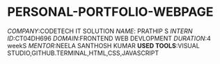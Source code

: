 # PERSONAL-PORTFOLIO-WEBPAGE
*COMPANY*:CODETECH IT SOLUTION
*NAME*: PRATHIP S
*INTERN ID*:CT04DH696
*DOMAIN*:FRONTEND WEB DEVLOPMENT
*DURATION*:4 weekS
*MENTOR*:NEELA SANTHOSH KUMAR
**USED TOOLS**:VISUAL STUDIO,GITHUB.TERMINAL,HTML,CSS,JAVASCRIPT
